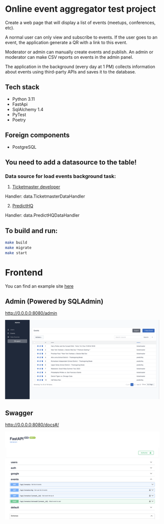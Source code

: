 # Online event aggregator test project
Create a web page that will display a list of events (meetups, conferences, etc).

A normal user can only view and subscribe to events. If the user goes to an event, the application generate a QR with a link to this event.

Moderator or admin can manually create events and publish. An admin or moderator can make CSV reports on events in the admin panel.

The application in the background (every day at 1 PM) collects information about events using third-party APIs and saves it to the database.

## Tech stack
- Python 3.11
- FastApi
- SqlAlchemy 1.4
- PyTest
- Poetry

## Foreign components 
- PostgreSQL

## You need to add a datasource to the table!
### Data source for load events background task:
1. [Ticketmaster developer](https://developer.ticketmaster.com/products-and-docs/apis/getting-started/)

Handler: data.TicketmasterDataHandler

2. [PredictHQ](https://www.predicthq.com/support/getting-started-with-api)

Handler: data.PredictHQDataHandler

## To build and run:
```bash
make build
make migrate
make start
```

# Frontend

You can find an example site [here](https://github.com/haruningen/events_test/tree/fastAPI)

## Admin (Powered by SQLAdmin)

http://0.0.0.0:8080/admin

![](https://github.com/haruningen/events_fastAPI/blob/main/demo/admin.png)

## Swagger

http://0.0.0.0:8080/docs#/

![](https://github.com/haruningen/events_fastAPI/blob/main/demo/swagger.png)
